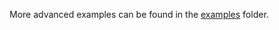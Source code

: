 More advanced examples can be found in the [examples](https://github.com/iotaledger/wallet.rs/tree/develop/wallet/bindings/java/examples/src) folder.
